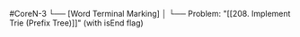 #CoreN-3
└── [Word Terminal Marking]
    │
    └── Problem: "[[208. Implement Trie (Prefix Tree)]]" (with isEnd flag)
